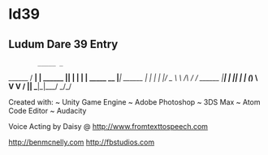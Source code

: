 # ld39
Ludum Dare 39 Entry
----


            _____ _                        
  ______   / ____| |                ______
 |______| | |  __| | _____      __ |______|
  ______  | | |_ | |/ _ \ \ /\ / /  ______
 |______| | |__| | | (_) \ V  V /  |______|
           \_____|_|\___/ \_/\_/           


Created with:
~ Unity Game Engine
~ Adobe Photoshop
~ 3DS Max
~ Atom Code Editor
~ Audacity

Voice Acting by Daisy @ http://www.fromtexttospeech.com

http://benmcnelly.com
http://fbstudios.com
